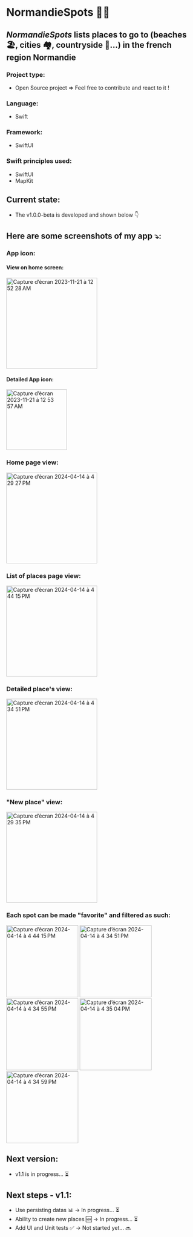 #  NormandieSpots 🥾🧭

## *NormandieSpots* lists places to go to (beaches 🏖️, cities 🏘️, countryside 🐄...) in the french region Normandie

### Project type:
- Open Source project => Feel free to contribute and react to it !

### Language:
- Swift

### Framework:
- SwiftUI

### Swift principles used:
- SwiftUI
- MapKit

## Current state:
- The v1.0.0-beta is developed and shown below 👇

## Here are some screenshots of my app ⤵️:

### App icon:
#### View on home screen:
<img width="240" alt="Capture d’écran 2023-11-21 à 12 52 28 AM" src="https://github.com/doriandevtech/NormandieSpots/assets/61510923/86b50362-bd15-4ebf-9504-70d0983b44ae">

#### Detailed App icon:
<img width="160" alt="Capture d’écran 2023-11-21 à 12 53 57 AM" src="https://github.com/doriandevtech/NormandieSpots/assets/61510923/84cd0f53-1969-4d97-85e3-b3143fbdc701">

### Home page view:
<img width="240" alt="Capture d’écran 2024-04-14 à 4 29 27 PM" src="https://github.com/doriandevtech/NormandieSpots/assets/61510923/2dbee659-1172-450c-820e-6a627d9f1c48">

### List of places page view:
<img width="240" alt="Capture d’écran 2024-04-14 à 4 44 15 PM" src="https://github.com/doriandevtech/NormandieSpots/assets/61510923/170db6b3-49cf-4adb-9f96-ae09351d51a7">

### Detailed place's view:
<img width="240" alt="Capture d’écran 2024-04-14 à 4 34 51 PM" src="https://github.com/doriandevtech/NormandieSpots/assets/61510923/71870383-87b6-4c83-831d-101bcc337df0">

### "New place" view:
<img width="240" alt="Capture d’écran 2024-04-14 à 4 29 35 PM" src="https://github.com/doriandevtech/NormandieSpots/assets/61510923/77e106e5-288b-4343-adb4-3ebdda136fb3">

###  Each spot can be made "favorite" and filtered as such:
<img width="190" alt="Capture d’écran 2024-04-14 à 4 44 15 PM" src="https://github.com/doriandevtech/NormandieSpots/assets/61510923/f9302797-f600-43a4-9a52-3248e9bfc1a0">
<img width="190" alt="Capture d’écran 2024-04-14 à 4 34 51 PM" src="https://github.com/doriandevtech/NormandieSpots/assets/61510923/6275116b-85ba-458c-a8f7-442f2ad1538b">
<img width="190" alt="Capture d’écran 2024-04-14 à 4 34 55 PM" src="https://github.com/doriandevtech/NormandieSpots/assets/61510923/a5164091-e476-4d44-ba50-52b4adf6e975">
<img width="190" alt="Capture d’écran 2024-04-14 à 4 35 04 PM" src="https://github.com/doriandevtech/NormandieSpots/assets/61510923/f1a45c37-5488-4e12-9c9e-6f9fe3729ee4">
<img width="190" alt="Capture d’écran 2024-04-14 à 4 34 59 PM" src="https://github.com/doriandevtech/NormandieSpots/assets/61510923/f1362cd9-57c6-4c9c-8dcb-71c7a5f4d23a">

## Next version:
- v1.1 is in progress... ⏳

## Next steps - v1.1:
- Use persisting datas 📊 -> In progress... ⏳
- Ability to create new places 🆕 -> In progress... ⏳
- Add UI and Unit tests ✅ -> Not started yet... 🔜
